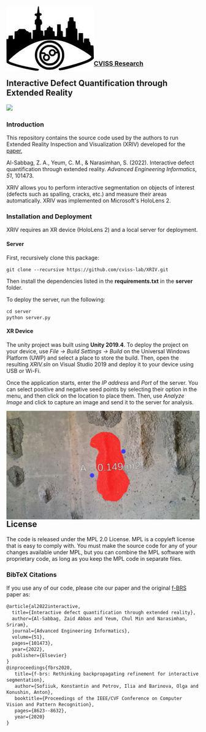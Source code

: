 

<img align="left" src="misc/logo.jpg">
    
    
<br /><br /><br /><br /><br /><br />
    
    

### [CVISS Research](http://www.cviss.net/)

## Interactive Defect Quantification through Extended Reality

[![](http://img.youtube.com/vi/vOv0GKCy_r0/0.jpg)](https://www.youtube.com/watch?v=vOv0GKCy_r0)

### Introduction

This repository contains the source code used by the authors to run Extended Reality Inspection and Visualization (XRIV) developed for the [paper](https://www.sciencedirect.com/science/article/abs/pii/S1474034621002238),

Al-Sabbag, Z. A., Yeum, C. M., & Narasimhan, S. (2022). Interactive defect quantification through extended reality. *Advanced Engineering Informatics*, *51*, 101473.

XRIV allows you to perform interactive segmentation on objects of interest (defects such as spalling, cracks, etc.) and measure their areas automatically. XRIV was implemented on Microsoft's HoloLens 2.

### Installation and Deployment

XRIV requires an XR device (HoloLens 2) and a local server for deployment. 

#### Server

First, recursively clone this package:

```
git clone --recursive https://github.com/cviss-lab/XRIV.git
```

Then install the dependencies listed in the **requirements.txt** in the **server** folder.

To deploy the server, run the following:

```
cd server
python server.py 
```

#### XR Device

The unity project was built using **Unity 2019.4**. To deploy the project on your device, use *File -> Build Settings -> Build* on the Universal Windows Platform (UWP) and select a place to store the build. Then, open the resulting *XRIV.sln* on Visual Studio 2019 and deploy it to your device using USB or Wi-Fi. 

Once the application starts, enter the *IP address* and *Port* of the server. You can select positive and negative seed points by selecting their option in the menu, and then click on the location to place them. Then, use *Analyze Image* and click to capture an image and send it to the server for analysis.

<img align="left" src="misc/img2.jpg">

## License

The code is released under the MPL 2.0 License. MPL is a copyleft license that is easy to comply with. You must make the source code for any of your changes available under MPL, but you can combine the MPL software with proprietary code, as long as you keep the MPL code in separate files.

### BibTeX Citations

If you use any of our code, please cite our paper and the original [f-BRS](https://github.com/saic-vul/fbrs_interactive_segmentation) paper as:

```
@article{al2022interactive,
  title={Interactive defect quantification through extended reality},
  author={Al-Sabbag, Zaid Abbas and Yeum, Chul Min and Narasimhan, Sriram},
  journal={Advanced Engineering Informatics},
  volume={51},
  pages={101473},
  year={2022},
  publisher={Elsevier}
}
@inproceedings{fbrs2020,
   title={f-brs: Rethinking backpropagating refinement for interactive segmentation},
   author={Sofiiuk, Konstantin and Petrov, Ilia and Barinova, Olga and Konushin, Anton},
   booktitle={Proceedings of the IEEE/CVF Conference on Computer Vision and Pattern Recognition},
   pages={8623--8632},
   year={2020}
}
```
